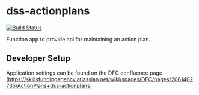 # dss-actionplans

[![Build Status](https://sfa-gov-uk.visualstudio.com/CDS%202.0/_apis/build/status/Yaml/dss-actionplans?repoName=SkillsFundingAgency%2Fdss-actionplans&branchName=master-v3)](https://sfa-gov-uk.visualstudio.com/CDS%202.0/_build/latest?definitionId=1428&repoName=SkillsFundingAgency%2Fdss-actionplans&branchName=master-v3)

Function app to provide api for maintaining an action plan.

## Developer Setup

Application settings can be found on the DFC confluence page - [https://skillsfundingagency.atlassian.net/wiki/spaces/DFC/pages/2061402735/ActionPlans+dss-actionplans]
